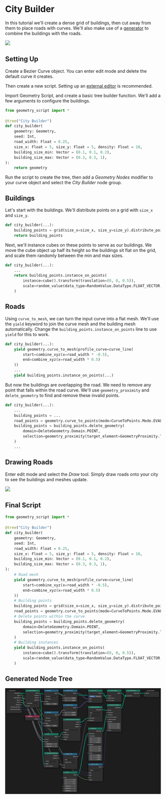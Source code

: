 # City Builder

In this tutorial we'll create a dense grid of buildings, then cut away from them to place roads with curves. We'll also make use of a [generator](../api/advanced-scripting/generators.md) to combine the buildings with the roads.

![](./city_builder.gif)

## Setting Up
Create a Bezier Curve object. You can enter edit mode and delete the default curve it creates.

Then create a new script. Setting up an [external editor](../setup/external-editing.md) is recommended.

Import Geometry Script, and create a basic tree builder function. We'll add a few arguments to configure the buildings.

```python
from geometry_script import *

@tree("City Builder")
def city_builder(
    geometry: Geometry,
    seed: Int,
    road_width: Float = 0.25,
    size_x: Float = 5, size_y: Float = 5, density: Float = 10,
    building_size_min: Vector = (0.1, 0.1, 0.2),
    building_size_max: Vector = (0.3, 0.3, 1),
):
    return geometry
```

Run the script to create the tree, then add a *Geometry Nodes* modifier to your curve object and select the *City Builder* node group.

## Buildings
Let's start with the buildings. We'll distribute points on a grid with `size_x` and `size_y`.

```python
def city_builder(...):
    building_points = grid(size_x=size_x, size_y=size_y).distribute_points_on_faces(density=density, seed=seed).points
    return building_points
```

Next, we'll instance cubes on these points to serve as our buildings. We move the cube object up half its height so the buildings sit flat on the grid, and scale them randomly between the min and max sizes.

```python
def city_builder(...):
    ...
    return building_points.instance_on_points(
        instance=cube().transform(translation=(0, 0, 0.5)),
        scale=random_value(data_type=RandomValue.DataType.FLOAT_VECTOR, min=building_size_min, max=building_size_max, seed=seed),
    )
```

## Roads
Using `curve_to_mesh`, we can turn the input curve into a flat mesh. We'll use the `yield` keyword to join the curve mesh and the building mesh automatically. Change the `building_points.instance_on_points` line to use `yield` for this to work.

```python
def city_builder(...):
    yield geometry.curve_to_mesh(profile_curve=curve_line(
        start=combine_xyz(x=road_width * -0.5),
        end=combine_xyz(x=road_width * 0.5)
    ))
    ...
    yield building_points.instance_on_points(...)
```

But now the buildings are overlapping the road. We need to remove any point that falls within the road curve. We'll use `geometry_proximity` and `delete_geometry` to find and remove these invalid points.

```python
def city_builder(...):
    ...
    building_points = ...
    road_points = geometry.curve_to_points(mode=CurveToPoints.Mode.EVALUATED).points
    building_points = building_points.delete_geometry(
        domain=DeleteGeometry.Domain.POINT,
        selection=geometry_proximity(target_element=GeometryProximity.TargetElement.POINTS, target=road_points, source_position=position()).distance < road_width
    )
    ...
```

## Drawing Roads
Enter edit mode and select the *Draw* tool. Simply draw roads onto your city to see the buildings and meshes update.

![](./city_builder.gif)

## Final Script

```python
from geometry_script import *

@tree("City Builder")
def city_builder(
    geometry: Geometry,
    seed: Int,
    road_width: Float = 0.25,
    size_x: Float = 5, size_y: Float = 5, density: Float = 10,
    building_size_min: Vector = (0.1, 0.1, 0.2),
    building_size_max: Vector = (0.3, 0.3, 1),
):
    # Road mesh
    yield geometry.curve_to_mesh(profile_curve=curve_line(
        start=combine_xyz(x=road_width * -0.5),
        end=combine_xyz(x=road_width * 0.5)
    ))
    # Building points
    building_points = grid(size_x=size_x, size_y=size_y).distribute_points_on_faces(density=density, seed=seed).points
    road_points = geometry.curve_to_points(mode=CurveToPoints.Mode.EVALUATED).points
    # Delete points within the curve
    building_points = building_points.delete_geometry(
        domain=DeleteGeometry.Domain.POINT,
        selection=geometry_proximity(target_element=GeometryProximity.TargetElement.POINTS, target=road_points, source_position=position()).distance < road_width
    )
    # Building instances
    yield building_points.instance_on_points(
        instance=cube().transform(translation=(0, 0, 0.5)),
        scale=random_value(data_type=RandomValue.DataType.FLOAT_VECTOR, min=building_size_min, max=building_size_max, seed=seed),
    )
```

## Generated Node Tree

![](./city_builder_nodes.png)
